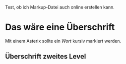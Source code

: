 Test, ob ich Markup-Datei auch online erstellen kann.

# Das wäre eine Überschrift

Mit einem Asterix sollte ein *Wort* kursiv markiert werden.

## Überschrift zweites Level

